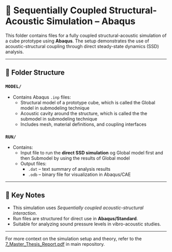 # 📁 Sequentially Coupled Structural-Acoustic Simulation – Abaqus

This folder contains files for a fully coupled structural-acoustic simulation of a cube prototype using **Abaqus**. The setup demonstrates the use of acoustic-structural coupling through direct steady-state dynamics (SSD) analysis.

---

## 📂 Folder Structure

### `MODEL/`
- Contains Abaqus `.inp` files:
  - Structural model of a prototype cube, which is called the Global model in submodeling technique
  - Acoustic cavity around the structure, which is called the the submodel in submodeling technique
  - Includes mesh, material definitions, and coupling interfaces

### `RUN/`
- Contains:
  - Input file to run the **direct SSD simulation** og Global model first and then Submodel by using the results of Global model
  - Output files: 
    - `.dat` – text summary of analysis results  
    - `.odb` – binary file for visualization in Abaqus/CAE
---

## 📌 Key Notes
- This simulation uses *Sequentially coupled acoustic-structural interaction*.
- Run files are structured for direct use in **Abaqus/Standard**.
- Suitable for analyzing sound pressure levels in vibro-acoustic studies.

---

For more context on the simulation setup and theory, refer to the [7_Master_Thesis_Report.pdf](../7_Master_Thesis_Report.pdf) in main repository.
